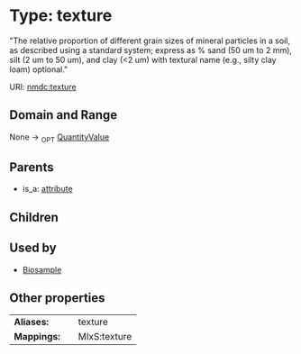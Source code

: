 
# Type: texture


"The relative proportion of different grain sizes of mineral particles in a soil, as described using a standard system; express as % sand (50 um to 2 mm), silt (2 um to 50 um), and clay (<2 um) with textural name (e.g., silty clay loam) optional."

URI: [nmdc:texture](https://microbiomedata/meta/texture)


## Domain and Range

None ->  <sub>OPT</sub> [QuantityValue](QuantityValue.md)

## Parents

 *  is_a: [attribute](attribute.md)

## Children


## Used by

 * [Biosample](Biosample.md)

## Other properties

|  |  |  |
| --- | --- | --- |
| **Aliases:** | | texture |
| **Mappings:** | | MIxS:texture |

